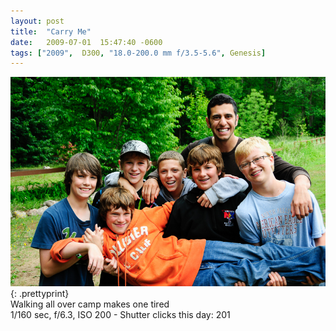 ```yaml
---
layout: post
title:  "Carry Me"
date:   2009-07-01  15:47:40 -0600
tags: ["2009",  D300, "18.0-200.0 mm f/3.5-5.6", Genesis]
---
```

![:title](/images/2009/2009_0701_DSC9766.jpg)
{: .prettyprint}  
Walking all over camp makes one tired  
1/160 sec, f/6.3, ISO 200 - Shutter clicks this day: 201